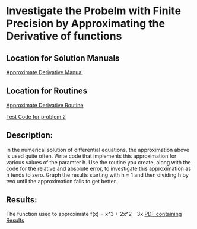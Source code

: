 # Investigate the Probelm with Finite Precision by Approximating the Derivative of functions

## Location for Solution Manuals

[Approximate Derivative Manual](https://github.com/Alekoll/Math4610/blob/master/SolutionManual/approxDeriv.md)

## Location for Routines

[Approximate Derivative Routine](https://github.com/Alekoll/Math4610/blob/master/routines/approxDeriv.py)

[Test Code for problem 2](https://github.com/Alekoll/Math4610/blob/master/routines/testApprox.py)

## Description:
in the numerical solution of differential equations, the approximation above is used quite often. Write code that implements this approximation for various values of the paramter h. Use the routine you create, along with the code for the relative and absolute error, to investigate this approximation as 
h tends to zero. Graph the results starting with h = 1 and then dividing h by two until the approximation fails to get better.

## Results:
The function used to approximate f(x) = x^3 + 2x^2 - 3x
[PDF containing Results](https://github.com/Alekoll/Math4610/blob/master/Homework/Task_Set2/problem2/TestApprox2.pdf)

